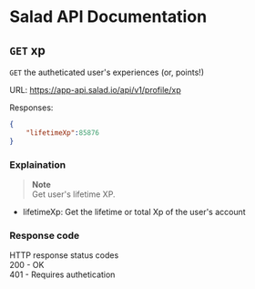 # Salad API Documentation

## `GET` xp
`GET` the autheticated user's experiences (or, points!)

URL: https://app-api.salad.io/api/v1/profile/xp

Responses:
```json
{
    "lifetimeXp":85876
}
```

### Explaination
> **Note** <br>
> Get user's lifetime XP.
* lifetimeXp: Get the lifetime or total Xp of the user's account

### Response code
HTTP response status codes <br>
200	- OK <br>
401 - Requires authetication